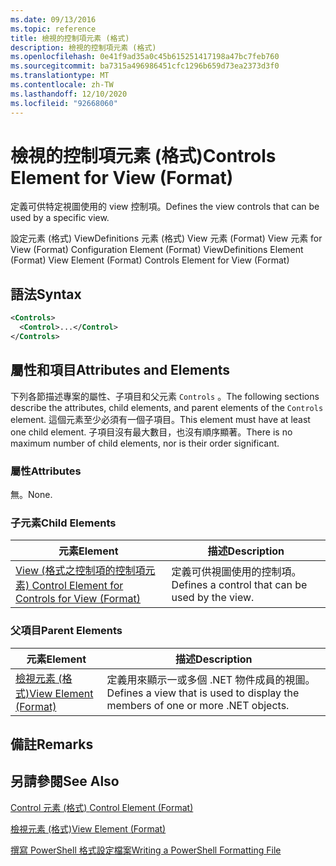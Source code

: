 ```yaml
---
ms.date: 09/13/2016
ms.topic: reference
title: 檢視的控制項元素 (格式)
description: 檢視的控制項元素 (格式)
ms.openlocfilehash: 0e41f9ad35a0c45b615251417198a47bc7feb760
ms.sourcegitcommit: ba7315a496986451cfc1296b659d73ea2373d3f0
ms.translationtype: MT
ms.contentlocale: zh-TW
ms.lasthandoff: 12/10/2020
ms.locfileid: "92668060"
---
```

# <a name="controls-element-for-view-format"></a><span data-ttu-id="a4977-103">檢視的控制項元素 (格式)</span><span class="sxs-lookup"><span data-stu-id="a4977-103">Controls Element for View (Format)</span></span>

<span data-ttu-id="a4977-104">定義可供特定視圖使用的 view 控制項。</span><span class="sxs-lookup"><span data-stu-id="a4977-104">Defines the view controls that can be used by a specific view.</span></span>

<span data-ttu-id="a4977-105">設定元素 (格式) ViewDefinitions 元素 (格式) View 元素 (Format) View 元素 for View (Format) </span><span class="sxs-lookup"><span data-stu-id="a4977-105">Configuration Element (Format) ViewDefinitions Element (Format) View Element (Format) Controls Element for View (Format)</span></span>

## <a name="syntax"></a><span data-ttu-id="a4977-106">語法</span><span class="sxs-lookup"><span data-stu-id="a4977-106">Syntax</span></span>

```xml
<Controls>
  <Control>...</Control>
</Controls>
```

## <a name="attributes-and-elements"></a><span data-ttu-id="a4977-107">屬性和項目</span><span class="sxs-lookup"><span data-stu-id="a4977-107">Attributes and Elements</span></span>

<span data-ttu-id="a4977-108">下列各節描述專案的屬性、子項目和父元素 `Controls` 。</span><span class="sxs-lookup"><span data-stu-id="a4977-108">The following sections describe the attributes, child elements, and parent elements of the `Controls` element.</span></span> <span data-ttu-id="a4977-109">這個元素至少必須有一個子項目。</span><span class="sxs-lookup"><span data-stu-id="a4977-109">This element must have at least one child element.</span></span> <span data-ttu-id="a4977-110">子項目沒有最大數目，也沒有順序顯著。</span><span class="sxs-lookup"><span data-stu-id="a4977-110">There is no maximum number of child elements, nor is their order significant.</span></span>

### <a name="attributes"></a><span data-ttu-id="a4977-111">屬性</span><span class="sxs-lookup"><span data-stu-id="a4977-111">Attributes</span></span>

<span data-ttu-id="a4977-112">無。</span><span class="sxs-lookup"><span data-stu-id="a4977-112">None.</span></span>

### <a name="child-elements"></a><span data-ttu-id="a4977-113">子元素</span><span class="sxs-lookup"><span data-stu-id="a4977-113">Child Elements</span></span>

|<span data-ttu-id="a4977-114">元素</span><span class="sxs-lookup"><span data-stu-id="a4977-114">Element</span></span>|<span data-ttu-id="a4977-115">描述</span><span class="sxs-lookup"><span data-stu-id="a4977-115">Description</span></span>|
|-------------|-----------------|
|[<span data-ttu-id="a4977-116">View (格式之控制項的控制項元素) </span><span class="sxs-lookup"><span data-stu-id="a4977-116">Control Element for Controls for View (Format)</span></span>](./control-element-for-controls-for-view-format.md)|<span data-ttu-id="a4977-117">定義可供視圖使用的控制項。</span><span class="sxs-lookup"><span data-stu-id="a4977-117">Defines a control that can be used by the view.</span></span>|

### <a name="parent-elements"></a><span data-ttu-id="a4977-118">父項目</span><span class="sxs-lookup"><span data-stu-id="a4977-118">Parent Elements</span></span>

|<span data-ttu-id="a4977-119">元素</span><span class="sxs-lookup"><span data-stu-id="a4977-119">Element</span></span>|<span data-ttu-id="a4977-120">描述</span><span class="sxs-lookup"><span data-stu-id="a4977-120">Description</span></span>|
|-------------|-----------------|
|[<span data-ttu-id="a4977-121">檢視元素 (格式)</span><span class="sxs-lookup"><span data-stu-id="a4977-121">View Element (Format)</span></span>](./view-element-format.md)|<span data-ttu-id="a4977-122">定義用來顯示一或多個 .NET 物件成員的視圖。</span><span class="sxs-lookup"><span data-stu-id="a4977-122">Defines a view that is used to display the members of one or more .NET objects.</span></span>|

## <a name="remarks"></a><span data-ttu-id="a4977-123">備註</span><span class="sxs-lookup"><span data-stu-id="a4977-123">Remarks</span></span>

## <a name="see-also"></a><span data-ttu-id="a4977-124">另請參閱</span><span class="sxs-lookup"><span data-stu-id="a4977-124">See Also</span></span>

[<span data-ttu-id="a4977-125">Control 元素 (格式) </span><span class="sxs-lookup"><span data-stu-id="a4977-125">Control Element (Format)</span></span>](./control-element-for-controls-for-view-format.md)

[<span data-ttu-id="a4977-126">檢視元素 (格式)</span><span class="sxs-lookup"><span data-stu-id="a4977-126">View Element (Format)</span></span>](./view-element-format.md)

[<span data-ttu-id="a4977-127">撰寫 PowerShell 格式設定檔案</span><span class="sxs-lookup"><span data-stu-id="a4977-127">Writing a PowerShell Formatting File</span></span>](./writing-a-powershell-formatting-file.md)
